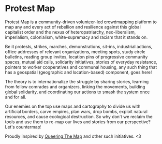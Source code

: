 # Protest Map
Protest Map is a community-driven volunteer-led crowdmapping platform to map any and every act of rebellion and resilience against this global capitalist order and the nexus of heteropatriarchy, neo-liberalism, imperialism, colonialism, white-supremacy and racism that it stands on.

Be it protests, strikes, marches, demonstrations, sit-ins, industrial actions, office addresses of relevant organizations, meeting spots, study circle bulletins, reading group invites, location pins of progressive community spaces, mutual aid calls, solidarity initiatives, stories of everyday resistance, pointers to worker cooperatives and communal housing, any such thing that has a geospatial (geographic and location-based) component, goes here!

The theory is to internationalize the struggle by sharing stories, learning from fellow comrades and organizers, linking the movements, building global solidarity, and coordinating our actions to smash the system once and for all.

Our enemies on the top use maps and cartography to divide us with artificial borders, carve empires, plan wars, drop bombs, exploit natural resources, and cause ecological destruction. So why don't we reclaim the tools and use them to re-map our lives and stories from our perspective? Let's countermap!

Proudly inspired by <a href="https://www.queeringthemap.com/">Queering The Map</a> and other such initiatives. <3
